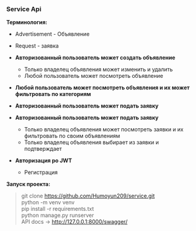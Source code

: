### Service Api

**Терминология:**
- Advertisement - Объявление
- Request - заявка

- **Авторизованный пользователь может создать объявление**
    - Только владелец объявления может изменить и удалить
    - Любой пользователь может посмотреть объявление

- **Любой пользователь может посмотреть объявления и их может фильтровать по категориям**

- **Авторизованный пользователь может подать заявку**

- **Авторизованный пользователь может подать заявку**
    - Только владелец объявления может посмотреть заявки и их фильтровать по своим объявлениям
    - Только владелец объявления выбирает из заявки и подтверждает

- **Авторизация ро JWT**
    - Регистрация


**Запуск проекта:**

> git clone https://github.com/Humoyun209/service.git<br>
> python -m venv venv<br>
> pip install -r requirements.txt<br>
> python manage.py runserver<br>
> API docs -> http://127.0.0.1:8000/swagger/
